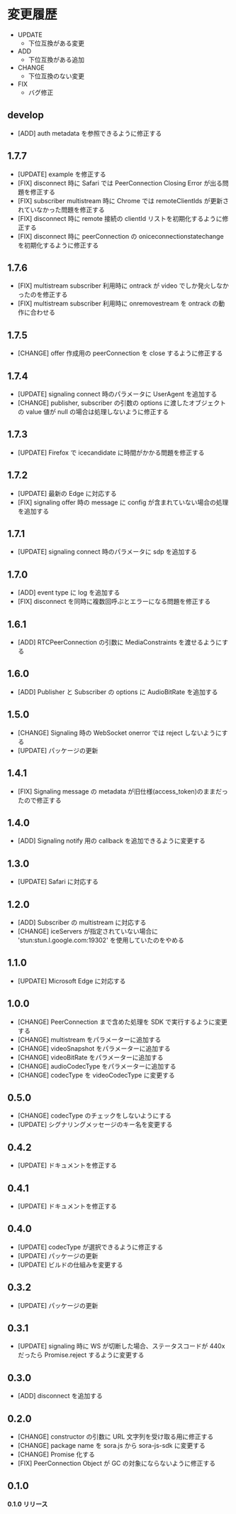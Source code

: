 # 変更履歴

- UPDATE
    - 下位互換がある変更
- ADD
    - 下位互換がある追加
- CHANGE
    - 下位互換のない変更
- FIX
    - バグ修正

## develop
- [ADD] auth metadata を参照できるように修正する

## 1.7.7
- [UPDATE] example を修正する
- [FIX] disconnect 時に Safari では PeerConnection Closing Error が出る問題を修正する
- [FIX] subscriber multistream 時に Chrome では remoteClientIds が更新されていなかった問題を修正する
- [FIX] disconnect 時に remote 接続の clientId リストを初期化するように修正する
- [FIX] disconnect 時に peerConnection の oniceconnectionstatechange を初期化するように修正する

## 1.7.6
- [FIX] multistream subscriber 利用時に ontrack が video でしか発火しなかったのを修正する
- [FIX] multistream subscriber 利用時に onremovestream を ontrack の動作に合わせる

## 1.7.5
- [CHANGE] offer 作成用の peerConnection を close するように修正する

## 1.7.4
- [UPDATE] signaling connect 時のパラメータに UserAgent を追加する
- [CHANGE] publisher, subscriber の引数の options に渡したオブジェクトの value 値が null の場合は処理しないように修正する

## 1.7.3
- [UPDATE] Firefox で icecandidate に時間がかかる問題を修正する

## 1.7.2
- [UPDATE] 最新の Edge に対応する
- [FIX] signaling offer 時の message に config が含まれていない場合の処理を追加する

## 1.7.1
- [UPDATE] signaling connect 時のパラメータに sdp を追加する

## 1.7.0
- [ADD] event type に log を追加する
- [FIX] disconnect を同時に複数回呼ぶとエラーになる問題を修正する

## 1.6.1
- [ADD] RTCPeerConnection の引数に MediaConstraints を渡せるようにする

## 1.6.0
- [ADD] Publisher と Subscriber の options に AudioBitRate を追加する

## 1.5.0
- [CHANGE] Signaling 時の WebSocket onerror では reject しないようにする
- [UPDATE] パッケージの更新

## 1.4.1
- [FIX] Signaling message の metadata が旧仕様(access_token)のままだったので修正する

## 1.4.0
- [ADD] Signaling notify 用の callback を追加できるように変更する

## 1.3.0
- [UPDATE] Safari に対応する

## 1.2.0
- [ADD] Subscriber の multistream に対応する
- [CHANGE] iceServers が指定されていない場合に 'stun:stun.l.google.com:19302' を使用していたのをやめる

## 1.1.0

- [UPDATE] Microsoft Edge に対応する

## 1.0.0

- [CHANGE] PeerConnection まで含めた処理を SDK で実行するように変更する
- [CHANGE] multistream をパラメーターに追加する
- [CHANGE] videoSnapshot をパラメーターに追加する
- [CHANGE] videoBitRate をパラメーターに追加する
- [CHANGE] audioCodecType をパラメーターに追加する
- [CHANGE] codecType を videoCodecType に変更する

## 0.5.0

- [CHANGE] codecType のチェックをしないようにする
- [UPDATE] シグナリングメッセージのキー名を変更する

## 0.4.2

- [UPDATE] ドキュメントを修正する

## 0.4.1

- [UPDATE] ドキュメントを修正する

## 0.4.0

- [UPDATE] codecType が選択できるように修正する
- [UPDATE] パッケージの更新
- [UPDATE] ビルドの仕組みを変更する

## 0.3.2

- [UPDATE] パッケージの更新

## 0.3.1

- [UPDATE] signaling 時に WS が切断した場合、ステータスコードが 440x だったら Promise.reject するように変更する

## 0.3.0

- [ADD] disconnect を追加する

## 0.2.0

- [CHANGE] constructor の引数に URL 文字列を受け取る用に修正する
- [CHANGE] package name を sora.js から sora-js-sdk に変更する
- [CHANGE] Promise 化する
- [FIX] PeerConnection Object が GC の対象にならないように修正する

## 0.1.0

**0.1.0 リリース**

